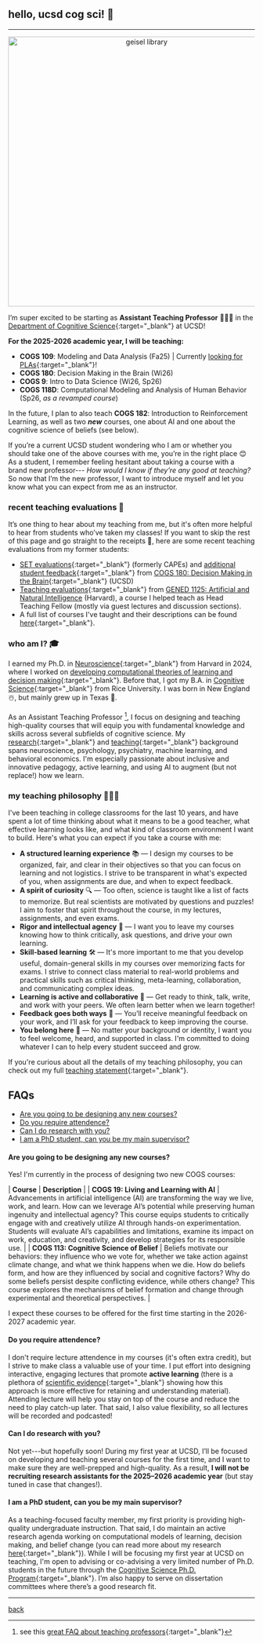 ## hello, ucsd cog sci! 👋
***
<p align="center">
<img src="https://lucylai.com/files/ucsd/geisel.png" alt="geisel library" width="550"/>
</p>

I’m super excited to be starting as **Assistant Teaching Professor** 👩🏻‍🏫 in the [Department of Cognitive Science](https://cogsci.ucsd.edu/){:target="_blank"} at UCSD!

**For the 2025-2026 academic year, I will be teaching:**
- **COGS 109**: Modeling and Data Analysis (Fa25) | Currently [looking for PLAs](https://lucylai.com/opps){:target="_blank"}!
- **COGS 180**: Decision Making in the Brain (Wi26)
- **COGS 9**: Intro to Data Science (Wi26, Sp26)
- **COGS 118D**: Computational Modeling and Analysis of Human Behavior (Sp26, _as a revamped course_)

In the future, I plan to also teach **COGS 182**: Introduction to Reinforcement Learning, as well as two _**new**_ courses, one about AI and one about the cognitive science of beliefs (see below).

If you’re a current UCSD student wondering who I am or whether you should take one of the above courses with me, you’re in the right place 😊 As a student, I remember feeling hesitant about taking a course with a brand new professor--- _How would I know if they’re any good at teaching?_ So now that I’m the new professor, I want to introduce myself and let you know what you can expect from me as an instructor.

### recent teaching evaluations 🔗
It’s one thing to hear about my teaching from me, but it's often more helpful to hear from students who’ve taken my classes! If you want to skip the rest of this page and go straight to the receipts 🧾, here are some recent teaching evaluations from my former students:
- [SET evaluations](https://lucylai.com/files/cogs180_set.pdf){:target="_blank"} (formerly CAPEs) and [additional student feedback](https://lucylai.com/files/cogs180_survey.pdf){:target="_blank"} from [COGS 180: Decision Making in the Brain](https://cogs180.github.io/su24/){:target="_blank"} (UCSD)
- [Teaching evaluations](https://lucylai.com/files/gened1125_teaching.pdf){:target="_blank"} from [GENED 1125: Artificial and Natural Intelligence](https://gened1125.github.io/spring2024/) (Harvard), a course I helped teach as Head Teaching Fellow (mostly via guest lectures and discussion sections).
- A full list of courses I've taught and their descriptions can be found [here](https://lucylai.com/teaching.html){:target="_blank"}.

### who am I? 🎓
I earned my Ph.D. in [Neuroscience](https://pinphd.hms.harvard.edu/){:target="_blank"} from Harvard in 2024, where I worked on [developing computational theories of learning and decision making](https://lucylai.com/files/lai_precis.pdf){:target="_blank"}. Before that, I got my B.A. in [Cognitive Science](https://cogsci.rice.edu/){:target="_blank"} from Rice University. I was born in New England ☃️, but mainly grew up in Texas 🤠.

As an Assistant Teaching Professor [^1], I focus on designing and teaching high-quality courses that will equip you with fundamental knowledge and skills across several subfields of cognitive science. My [research](https://lucylai.com/research){:target="_blank"} and [teaching](https://lucylai.com/teaching){:target="_blank"} background spans neuroscience, psychology, psychiatry, machine learning, and behavioral economics. I'm especially passionate about inclusive and innovative pedagogy, active learning, and using AI to augment (but not replace!) how we learn.

[^1]: see this [great FAQ about teaching professors](https://wstyler.ucsd.edu/teachingprof/){:target="_blank"}

### my teaching philosophy 👩🏻‍🏫
I've been teaching in college classrooms for the last 10 years, and have spent a lot of time thinking about what it means to be a good teacher, what effective learning looks like, and what kind of classroom environment I want to build. Here's what you can expect if you take a course with me:

- **A structured learning experience** 📚 — I design my courses to be organized, fair, and clear in their objectives so that you can focus on learning and not logistics. I strive to be transparent in what's expected of you, when assignments are due, and when to expect feedback.
- **A spirit of curiosity** 🔍 —  Too often, science is taught like a list of facts to memorize. But real scientists are motivated by questions and puzzles! I aim to foster that spirit throughout the course, in my lectures, assignments, and even exams.
- **Rigor and intellectual agency** 🤔 — I want you to leave my courses knowing how to think critically, ask questions, and drive your own learning.
- **Skill-based learning** 🛠️ — It's more important to me that you develop useful, domain-general skills in my courses over memorizing facts for exams. I strive to connect class material to real-world problems and practical skills such as critical thinking, meta-learning, collaboration, and communicating complex ideas.
- **Learning is active and collaborative** 🤝 — Get ready to think, talk, write, and work with your peers. We often learn better when we learn together!
- **Feedback goes both ways** 🔁 — You’ll receive meaningful feedback on your work, and I’ll ask for your feedback to keep improving the course.
- **You belong here** 🌈 — No matter your background or identity, I want you to feel welcome, heard, and supported in class. I'm committed to doing whatever I can to help every student succeed and grow.
  
If you're curious about all the details of my teaching philosophy, you can check out my full [teaching statement](https://lucylai.com/files/ucsd/lai_teaching_statement.pdf){:target="_blank"}.

## FAQs
* [Are you going to be designing any new courses?](#are-you-going-to-be-designing-any-new-courses)
* [Do you require attendence?](#do-you-require-attendence)
* [Can I do research with you?](#can-i-do-research-with-you)
* [I am a PhD student, can you be my main supervisor?](#i-am-a-phd-student-can-you-be-my-main-supervisor)
  
#### Are you going to be designing any new courses? 
Yes! I'm currently in the process of designing two new COGS courses: 

|                 **Course**              | **Description** |
| **COGS 19: Living and Learning with AI** | Advancements in artificial intelligence (AI) are transforming the way we live, work, and learn. How can we leverage AI’s potential while preserving human ingenuity and intellectual agency? This course equips students to critically engage with and creatively utilize AI through hands-on experimentation. Students will evaluate AI’s capabilities and limitations, examine its impact on work, education, and creativity, and develop strategies for its responsible use. |
| **COGS 113: Cognitive Science of Belief** | Beliefs motivate our behaviors: they influence who we vote for, whether we take action against climate change, and what we think happens when we die. How do beliefs form, and how are they influenced by social and cognitive factors? Why do some beliefs persist despite conflicting evidence, while others change? This course explores the mechanisms of belief formation and change through experimental and theoretical perspectives. |

I expect these courses to be offered for the first time starting in the 2026-2027 academic year.

#### Do you require attendence? 
I don't require lecture attendence in my courses (it's often extra credit), but I strive to make class a valuable use of your time. I put effort into designing interactive, engaging lectures that promote **active learning** (there is a plethora of [scientific evidence](https://citl.indiana.edu/teaching-resources/evidence-based/active-learning.html){:target="_blank"} showing how this approach is more effective for retaining and understanding material). Attending lecture will help you stay on top of the course and reduce the need to play catch-up later. That said, I also value flexibility, so all lectures will be recorded and podcasted!
 
#### Can I do research with you?
Not yet---but hopefully soon! During my first year at UCSD, I’ll be focused on developing and teaching several courses for the first time, and I want to make sure they are well-prepped and high-quality. As a result, **I will not be recruiting research assistants for the 2025–2026 academic year** (but stay tuned in case that changes!).

#### I am a PhD student, can you be my main supervisor?
As a teaching-focused faculty member, my first priority is providing high-quality undergraduate instruction. That said, I do maintain an active research agenda working on computational models of learning, decision making, and belief change (you can read more about my research [here](https://lucylai.com/research.html){:target="_blank"}). While I will be focusing my first year at UCSD on teaching, I'm open to advising or co-advising a very limited number of Ph.D. students in the future through the [Cognitive Science Ph.D. Program](https://cogsci.ucsd.edu/graduates/phd-program/index.html){:target="_blank"}. I’m also happy to serve on dissertation committees where there’s a good research fit.

***
[back](./)
